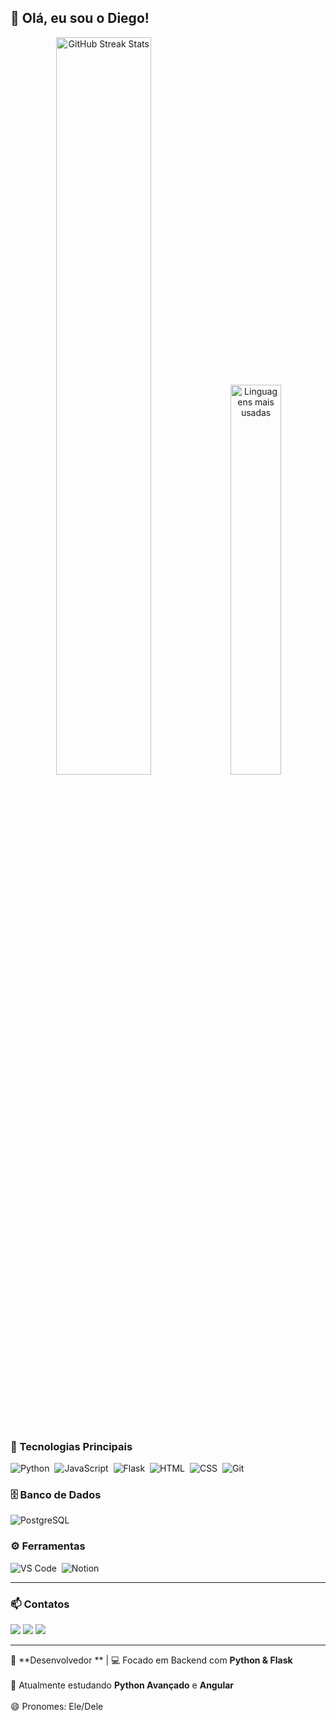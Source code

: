 ## 👋 Olá, eu sou o Diego!  

<div align="center" style="margin-bottom:60px">

<img width="55%" src="https://github-readme-streak-stats.herokuapp.com?user=Diihsoares10&theme=dark&mode=weekly" alt="GitHub Streak Stats"/>  
<img width="40%" src="https://github-readme-stats-git-main-rafaelalexandrino.vercel.app/api/top-langs/?username=Diihsoares10&show_icons=true&theme=dark&layout=compact" alt="Linguagens mais usadas"/>  

</div>  

<div style="display: inline_block"><br>

### 🚀 Tecnologias Principais
![Python](https://img.shields.io/badge/Python-14354C?style=for-the-badge&logo=python&logoColor=white)&nbsp;
![JavaScript](https://img.shields.io/badge/JavaScript-F7DF1E?style=for-the-badge&logo=javascript&logoColor=black)&nbsp;
![Flask](https://img.shields.io/badge/Flask-000000?style=for-the-badge&logo=flask&logoColor=white)&nbsp;
![HTML](https://img.shields.io/badge/HTML5-E34F26?style=for-the-badge&logo=html5&logoColor=white)&nbsp;
![CSS](https://img.shields.io/badge/CSS3-1572B6?style=for-the-badge&logo=css3&logoColor=white)&nbsp;
![Git](https://img.shields.io/badge/GIT-E44C30?style=for-the-badge&logo=git&logoColor=white)&nbsp;

### 🗄️ Banco de Dados
![PostgreSQL](https://img.shields.io/badge/PostgreSQL-316192?style=for-the-badge&logo=postgresql&logoColor=white)&nbsp;

### ⚙️ Ferramentas
![VS Code](https://img.shields.io/badge/VSCode-4285F4?style=for-the-badge&logo=visualstudiocode&logoColor=white)&nbsp;
![Notion](https://img.shields.io/badge/Notion-000000?style=for-the-badge&logo=notion&logoColor=white)&nbsp;

---

### 📫 Contatos
<a href="mailto:md.diego@hotmail.com"><img src="https://img.shields.io/badge/Email-D14836?style=for-the-badge&logo=gmail&logoColor=white"></a>
<a href="https://linkedin.com/in/diego-soares-dos-santos-4251b9244/" target="_blank"><img src="https://img.shields.io/badge/LinkedIn-0077B5?style=for-the-badge&logo=linkedin&logoColor=white"></a>
<a href="https://instagram.com/diih.soares10/" target="_blank"><img src="https://img.shields.io/badge/Instagram-E4405F?style=for-the-badge&logo=instagram&logoColor=white"></a>  

---

🔭 **Desenvolvedor ** | 💻 Focado em Backend com **Python & Flask** <br>  
🌱 Atualmente estudando **Python Avançado** e **Angular** <br>  
😄 Pronomes: Ele/Dele  

</div>

